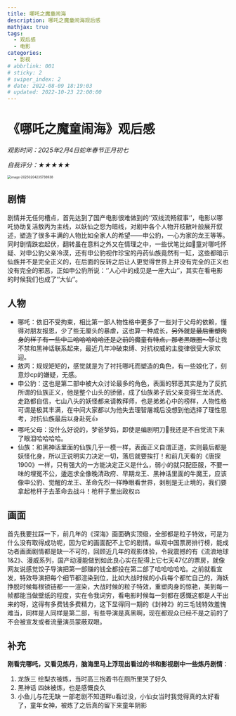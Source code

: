 ```yaml
---
title: 哪吒之魔童闹海
description: 哪吒之魔童闹海观后感
mathjax: true
tags:
  - 观后感
  - 电影
categories:
  - 影视
# abbrlink: 001
# sticky: 2
# swiper_index: 2
# date: 2022-08-09 18:19:03
# updated: 2022-10-23 22:00:00
---
```


# 《哪吒之魔童闹海》观后感

*观影时间：2025年2月4日蛇年春节正月初七*

*自我评分：&#9733;&#9733;&#9733;&#9733;&#9733;*  



<img src="https://s2.loli.net/2025/02/04/xs9Rzu3QMVfDwqo.png" alt="image-20250204235738938" style="zoom: 50%;" />




## 剧情

剧情并无任何槽点，首先达到了国产电影很难做到的‘’双线流畅叙事‘’，电影以哪吒协助复活敖丙为主线，以妖仙之怨为暗线，对剧中各个人物开枝散叶般展开叙述，塑造了很多丰满的人物比如全家人的希望——申公豹，一心为家的龙王等等。同时剧情跌宕起伏，翻转虽在意料之外又在情理之中，一些伏笔比如🦌童对哪吒怀疑、对申公豹父亲冷漠，还有申公豹视作珍宝的丹药仙族竟然有一缸，这些都暗示仙族并不是完全正义的，在后面的反转之后让人更觉得世界上并没有完全的正义也没有完全的邪恶，正如申公豹所说：‘’人心中的成见是一座大山‘’，其实在看电影的时候我们也成了‘’大仙‘’。

## **人物**

- 哪吒：依旧不受拘束，相比第一部人物性格中更多了一些对于父母的依赖，懂得对朋友报恩，少了些无厘头的暴虐，这也算一种成长，~~另外就是最后重塑肉身的样子有一些中二哈哈哈哈哈还是之前的魔童有特点，那老黑眼圈～😈~~让我不禁和黑神话联系起来，最近几年冲破束缚、对抗权威的主旋律很受大家欢迎。
- 敖丙：规规矩矩的，感觉就是为了衬托哪吒而塑造的角色，有一些娘化了，刻意炒cp的嫌疑，无感。
- 申公豹：这也是第二部中被大众讨论最多的角色，表面的邪恶其实是为了反抗所谓的仙族正义，他是整个山头的骄傲，成了仙族弟子后父亲变得生龙活虎、走路都自信，七山八头的妖怪都来请教拜师，也是弟弟心中的榜样，人物性格可谓是极其丰满，在中间大家都以为他失去理智屠城后没想到他选择了理性思考，对抗仙族最后以身赴死👍
- 哪吒父母：没什么好说的，梦爸梦妈，即使是编剧明刀🔪我还是不自觉流下来了眼泪哈哈哈哈。
- 仙族：和黑神话里面的仙族几乎一模一样，表面正义自谓正道，实则最后都是妖怪化身，所以正说明实力决定一切，落后就要挨打！和前几天看的《唐探1900》一样，只有强大的一方能决定正义是什么，弱小的就只配臣服，不要一味的埋冤不公，逶迤求全像晚清政府、早期龙王、黑神话里面的牛魔王，应该像申公豹、觉醒的龙王、革命先烈一样睁眼看世界，剥削是无止境的，我们要拿起枪杆子去革命去战斗！枪杆子里出政权⚖️

## **画面**

首先我要拉踩一下，前几年的《深海》画面确实顶级，全部都是粒子特效，可是为什么没有取得成功呢，因为它的画面配不上它的剧情。纵观中国票房排行榜，能成功者画面剧情都是缺一不可的，回顾近几年的观影体验，令我震撼的有《流浪地球1&2》、漫威系列，国产动漫能做到如此良心实在配得上它七天47亿的票房，就像网友说感觉饺子导演把第一部赚的钱全都投在第二部了哈哈哈哈哈。之前就看宣发，特效导演把每个细节都渲染到位，比如大战时候的小兵每个都忙自己的，海妖挣脱时候每根锁链都一一渲染，大战时候的粒子特效，重塑肉身的惊艳，美到每一帧都能当做壁纸的程度，实在令我词穷，看电影时候每一刻都在感慨这都是人干出来的呀，这得有多费钱多费精力，这下显得同一期的《封神2》的三毛钱特效羞愧难当，同样是人同样是第二部，有些导演是真黑啊，现在都观众已经不是之前的了不会被宣发或者流量演员蒙蔽双眼。

## 补充

**刚看完哪吒，又看见炼丹，脑海里马上浮现出看过的书和影视剧中一些炼丹剧情**：

1. 龙族三 绘梨衣被炼，当时高三抱着书在厕所里哭了好久 
2. 黑神话 四妹被炼，也是感慨良久
3. 小鱼儿与花无缺 一部老剧不知道畔u看过没，小仙女当时我觉得真的太好看了，童年女神，被炼了之后真的留下来童年阴影 
